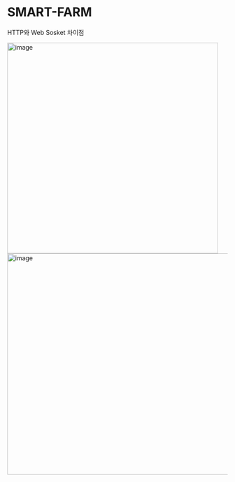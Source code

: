 # SMART-FARM


HTTP와 Web Sosket 차이점



<img width="482" alt="image" src="https://user-images.githubusercontent.com/126471135/234861963-41f93b2b-c31b-4bef-9d41-c21cbd264454.png">



<img width="506" alt="image" src="https://user-images.githubusercontent.com/126471135/234862291-215bb585-1a29-4865-8b49-8e7839ae7011.png">

